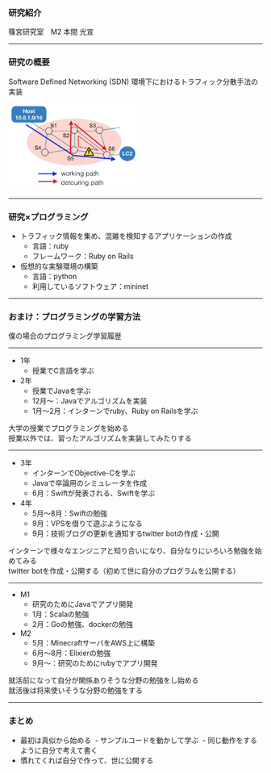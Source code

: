 ### 研究紹介

篠宮研究室　M2 本間 光宣

---

### 研究の概要

Software Defined Networking (SDN) 環境下におけるトラフィック分散手法の実装

<img src="img/traffic_balancing.png" width=50%>

---
### 研究×プログラミング

- トラフィック情報を集め、混雑を検知するアプリケーションの作成
  - 言語：ruby
  - フレームワーク：Ruby on Rails
- 仮想的な実験環境の構築
  - 言語：python
  - 利用しているソフトウェア：mininet
  
---

### おまけ：プログラミングの学習方法

僕の場合のプログラミング学習履歴

---

- 1年
  - 授業でC言語を学ぶ
- 2年
  - 授業でJavaを学ぶ
  - 12月〜：Javaでアルゴリズムを実装
  - 1月〜2月：インターンでruby、Ruby on Railsを学ぶ

大学の授業でプログラミングを始める<br />
授業以外では、習ったアルゴリズムを実装してみたりする

---

- 3年
  - インターンでObjective-Cを学ぶ
  - Javaで卒論用のシミュレータを作成
  - 6月：Swiftが発表される、Swiftを学ぶ
- 4年
  - 5月〜8月：Swiftの勉強
  - 9月：VPSを借りて遊ぶようになる
  - 9月：技術ブログの更新を通知するtwitter botの作成・公開

インターンで様々なエンジニアと知り合いになり、自分なりにいろいろ勉強を始めてみる<br />
twitter botを作成・公開する（初めて世に自分のプログラムを公開する）

---
  
- M1
  - 研究のためにJavaでアプリ開発
  - 1月：Scalaの勉強
  - 2月：Goの勉強、dockerの勉強
- M2
  - 5月：MinecraftサーバをAWS上に構築
  - 6月〜8月：Elixierの勉強
  - 9月〜：研究のためにrubyでアプリ開発
  
就活前になって自分が関係ありそうな分野の勉強をし始める<br />
就活後は将来使いそうな分野の勉強をする

---

### まとめ

- 最初は真似から始める
  - サンプルコードを動かして学ぶ
  - 同じ動作をするように自分で考えて書く
- 慣れてくれば自分で作って、世に公開する
